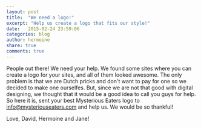 ```yaml
---
layout: post
title:  "We need a logo!"
excerpt: "Help us create a logo that fits our style!"
date:   2015-02-24 23:59:06
categories: blog
author: hermoine
share: true
comments: true
---
```


People out there! We need your help. We found some sites where you can create a logo for your sites, and all of them looked awesome. The only problem is that we are Dutch pricks and don't want to pay for one so we decided to make one ourselfes. But, since we are not that good with digital designing, we thought that it would be a good idea to call you guys for help. So here it is, sent your best Mysterious Eaters logo to info@mysteriouseaters.com and help us. We would be so thankful!

Love,
David, Hermoine and Jane!